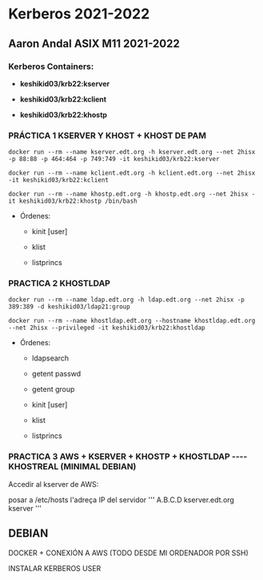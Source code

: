 # Kerberos 2021-2022
## Aaron Andal ASIX M11 2021-2022


### Kerberos Containers:

 * **keshikid03/krb22:kserver** 

 * **keshikid03/krb22:kclient**

 * **keshikid03/krb22:khostp**

### PRÁCTICA 1 KSERVER Y KHOST + KHOST DE PAM

```
docker run --rm --name kserver.edt.org -h kserver.edt.org --net 2hisx -p 88:88 -p 464:464 -p 749:749 -it keshikid03/krb22:kserver
```
```
docker run --rm --name kclient.edt.org -h kclient.edt.org --net 2hisx -it keshikid03/krb22:kclient
```
```
docker run --rm --name khostp.edt.org -h khostp.edt.org --net 2hisx -it keshikid03/krb22:khostp /bin/bash
```

* Órdenes:

    * kinit [user]

    * klist

    * listprincs

### PRACTICA 2 KHOSTLDAP

```
docker run --rm --name ldap.edt.org -h ldap.edt.org --net 2hisx -p 389:389 -d keshikid03/ldap21:group

docker run --rm --name khostldap.edt.org --hostname khostldap.edt.org --net 2hisx --privileged -it keshikid03/krb22:khostldap
```

* Órdenes:

    * ldapsearch 

    * getent passwd

    * getent group
    
    * kinit [user]

    * klist

    * listprincs


### PRACTICA 3 AWS + KSERVER + KHOSTP + KHOSTLDAP ---- KHOSTREAL (MINIMAL DEBIAN)

Accedir al kserver de AWS:

posar a /etc/hosts l'adreça IP del servidor
''' A.B.C.D kserver.edt.org kserver '''

## DEBIAN

DOCKER + CONEXIÓN A AWS (TODO DESDE MI ORDENADOR POR SSH)

INSTALAR KERBEROS USER
